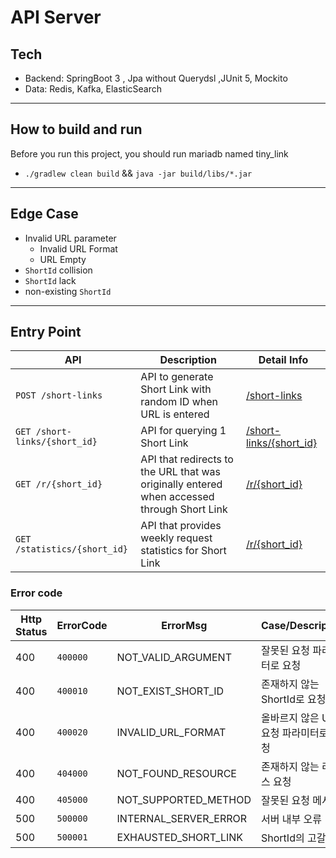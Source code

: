 # API Server

## Tech

- Backend: SpringBoot 3 , Jpa without Querydsl ,JUnit 5, Mockito
- Data: Redis, Kafka, ElasticSearch

---

## How to build and run

Before you run this project, you should run mariadb named tiny_link

- `./gradlew clean build` && `java -jar build/libs/*.jar`

---

## Edge Case

- Invalid URL parameter
    - Invalid URL Format
    - URL Empty
- `ShortId` collision
- `ShortId` lack
- non-existing `ShortId`

---

## Entry Point

| API                           | Description                                                                                | Detail Info                                                                |
|-------------------------------|--------------------------------------------------------------------------------------------|----------------------------------------------------------------------------|
| `POST /short-links`           | API to generate Short Link with random ID when URL is entered                              | [/short-links](http://localhost:8080/docs/post-short-links.html)           |
| `GET /short-links/{short_id}` | API for querying 1 Short Link                                                              | [/short-links/{short_id}](http://localhost:8080/docs/get-short-links.html) |
| `GET /r/{short_id}`           | API that redirects to the URL that was originally entered when accessed through Short Link | [/r/{short_id}](http://localhost:8080/docs/redirect-short-links.html)      |
| `GET /statistics/{short_id}`  | API that provides weekly request statistics for Short Link                                 | [/r/{short_id}](http://localhost:8080/docs/redirect-short-links.html)      |

### Error code

| Http Status | ErrorCode | ErrorMsg              | Case/Description        |
|-------------|-----------|-----------------------|-------------------------|
| 400         | `400000`  | NOT_VALID_ARGUMENT    | 잘못된 요청 파라미터로 요청         |
| 400         | `400010`  | NOT_EXIST_SHORT_ID    | 존재하지 않는 ShortId로 요청     |
| 400         | `400020`  | INVALID_URL_FORMAT    | 올바르지 않은 URL 요청 파라미터로 요청 |
| 400         | `404000`  | NOT_FOUND_RESOURCE    | 존재하지 않는 리소스 요청          |
| 400         | `405000`  | NOT_SUPPORTED_METHOD  | 잘못된 요청 메서드              |
| 500         | `500000`  | INTERNAL_SERVER_ERROR | 서버 내부 오류                |
| 500         | `500001`  | EXHAUSTED_SHORT_LINK  | ShortId의 고갈             |


